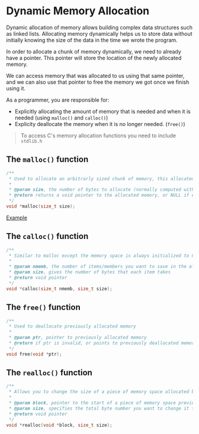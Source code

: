 # Dynamic Memory Allocation

Dynamic allocation of memory allows building complex data structures such as linked lists. Allocating memory dynamically helps us to store data without initially knowing the size of the data in the time we wrote the program.

In order to allocate a chunk of memory dynamically, we need to already have a pointer. This pointer will store the location of the newly allocated memory.

We can access memory that was allocated to us using that same pointer, and we can also use that pointer to free the memory we got once we finish using it.

As a programmer, you are responsible for:

- Explicitly allocating the amount of memory that is needed and when it is needed (using `malloc()` and `calloc()`)
- Explicity deallocate the memory when it is no longer needed. (`free()`)

> To access C's memory allocation functions you need to include `stdlib.h`

## The `malloc()` function

```c
/**
 * Used to allocate an arbitrarly sized chunk of memory, this allocated memory is uninitialized.
 *
 * @param size, the number of bytes to allocate (normally computed with sizeof())
 * @return returns a void pointer to the allocated memory, or NULL if error is encountered
 */
void *malloc(size_t size);
```

[Example](../c-programs/memory/malloc.c)

## The `calloc()` function

```c
/**
 * Similar to malloc except the memory space is always initialized to 0
 * 
 * @param nmemb, the number of items/members you want to save in the allocated memory space
 * @param size, gives the number of bytes that each item takes
 * @return void pointer
 */
void *calloc(size_t nmemb, size_t size);
```

## The `free()` function

```c
/**
 * Used to deallocate previously allocated memory
 *
 * @param ptr, pointer to previously allocated memory
 * @return if ptr is invalid, or points to previously deallocated memory, behavior is undefined
 */
void free(void *ptr);
```

## The `realloc()` function

```c
/**
 * Allows you to change the size of a piece of memory space allocated by malloc(), calloc(), or even itself
 *
 * @param block, pointer to the start of a piece of memory space previously allocated
 * @param size, specifies the total byte number you want to change it to
 * @return void pointer
 */
void *realloc(void *block, size_t size);
```